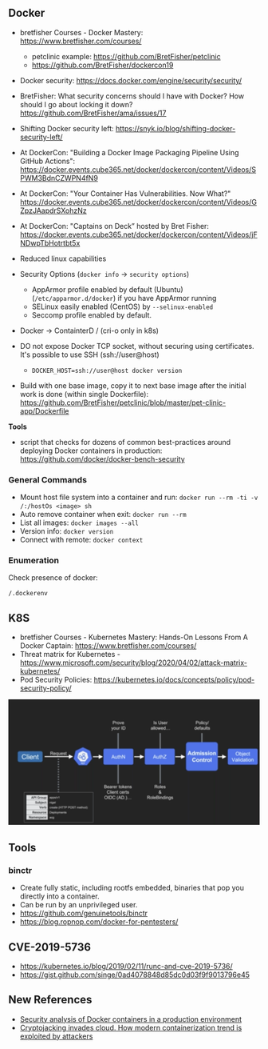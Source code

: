 ## Docker

- bretfisher Courses - Docker Mastery: <https://www.bretfisher.com/courses/>
  - petclinic example: https://github.com/BretFisher/petclinic
  - https://github.com/BretFisher/dockercon19
- Docker security: <https://docs.docker.com/engine/security/security/>
- BretFisher: What security concerns should I have with Docker? How should I go about locking it down? <https://github.com/BretFisher/ama/issues/17>
- Shifting Docker security left: <https://snyk.io/blog/shifting-docker-security-left/>
- At DockerCon: "Building a Docker Image Packaging Pipeline Using GitHub Actions": https://docker.events.cube365.net/docker/dockercon/content/Videos/SPWM3BdnCZWPN4fN9
- At DockerCon: "Your Container Has Vulnerabilities. Now What?" https://docker.events.cube365.net/docker/dockercon/content/Videos/GZpzJAapdrSXohzNz
- At DockerCon: "Captains on Deck” hosted by Bret Fisher: https://docker.events.cube365.net/docker/dockercon/content/Videos/jFNDwpTbHotrtbt5x

- Reduced linux capabilities 
- Security Options (`docker info` -> `security options`)
  - AppArmor profile enabled by default (Ubuntu) (`/etc/apparmor.d/docker`) if you have AppArmor running
  - SELinux easily enabled (CentOS) by `--selinux-enabled`
  - Seccomp profile enabled by default.
- Docker -> ContainterD / (cri-o only in k8s) 
- DO not expose Docker TCP socket, without securing using certificates. It's possible to use SSH (ssh://user@host)
  - `DOCKER_HOST=ssh://user@host docker version`
- Build with one base image, copy it to next base image after the initial work is done (within single Dockerfile): <https://github.com/BretFisher/petclinic/blob/master/pet-clinic-app/Dockerfile>

**Tools**

- script that checks for dozens of common best-practices around deploying Docker containers in production: <https://github.com/docker/docker-bench-security>

### General Commands 

- Mount host file system into a container and run: `docker run --rm -ti -v /:/hostOs <image> sh`
- Auto remove container when exit: `docker run --rm`
- List all images: `docker images --all`
- Version info: `docker version`
- Connect with remote: `docker context`

### Enumeration 

Check presence of docker:
```
/.dockerenv
```

## K8S

- bretfisher Courses - Kubernetes Mastery: Hands-On Lessons From A Docker Captain: <https://www.bretfisher.com/courses/>
- Threat matrix for Kubernetes - <https://www.microsoft.com/security/blog/2020/04/02/attack-matrix-kubernetes/>
- Pod Security Policies: <https://kubernetes.io/docs/concepts/policy/pod-security-policy/>

![](_assets/2020-05-13-21-52-12.png)

## Tools 

### binctr

- Create fully static, including rootfs embedded, binaries that pop you directly into a container.
- Can be run by an unprivileged user.
- <https://github.com/genuinetools/binctr>
- <https://blog.ropnop.com/docker-for-pentesters/>

## CVE-2019-5736

- <https://kubernetes.io/blog/2019/02/11/runc-and-cve-2019-5736/>
- <https://gist.github.com/singe/0ad4078848d85dc0d03f9f9013796e45>

## New References

- [Security analysis of Docker containers in a production environment](https://brage.bibsys.no/xmlui/bitstream/handle/11250/2451326/17303_FULLTEXT.pdf)
- [Cryptojacking invades cloud. How modern containerization trend is exploited by attackers](https://kromtech.com/blog/security-center/cryptojacking-invades-cloud-how-modern-containerization-trend-is-exploited-by-attackers)

